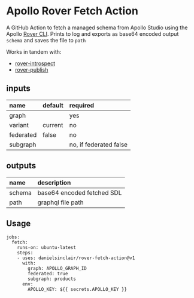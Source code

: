 # Apollo Rover Fetch Action

A GitHub Action to fetch a managed schema from Apollo Studio using the Apollo [Rover CLI](https://www.apollographql.com/docs/rover/). Prints to log and exports as base64 encoded output `schema` and saves the file to `path`

Works in tandem with:
- [rover-introspect](https://github.com/DanielSinclair/rover-introspect-action)
- [rover-publish](https://github.com/DanielSinclair/rover-publish-action)


## inputs
| name       | default | required               |
| :--------- | :------ | :--------------------- |
| graph      |         | yes                    |
| variant    | current | no                     |
| federated  | false   | no                     |
| subgraph   |         | no, if federated false |

## outputs
| name   | description                |
| :----- | :------------------------- |
| schema | base64 encoded fetched SDL |
| path   | graphql file path          |

## Usage
```
jobs:
  fetch:
    runs-on: ubuntu-latest
    steps:
    - uses: danielsinclair/rover-fetch-action@v1
      with:
        graph: APOLLO_GRAPH_ID
        federated: true
        subgraph: products
      env:
        APOLLO_KEY: ${{ secrets.APOLLO_KEY }}
```